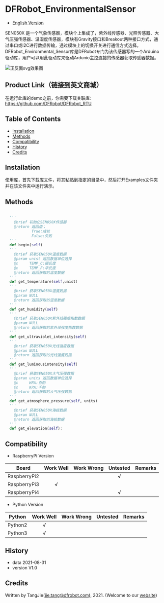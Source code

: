 DFRobot_EnvironmentalSensor
===========================

* [English Version](./README.md)

SEN050X 是一个气象传感器，模块个上集成了，紫外线传感器、光照传感器、大气压强传感器、温湿度传感器，模块有Gravity接口和Breakout两种接口方式，通过串口或I2C进行数据传输，通过模块上的切换开关进行通信方式选择。
DFRobot_Environmental_Sensor库是DFRobot专门为该传感器写的一个Arduino驱动库，用户可以用此驱动库来驱动Ardunio主控连接的传感器获取传感器数据。

![正反面svg效果图](https://www.dfrobot.co)

## Product Link（链接到英文商城）
  在运行此库的demo之前，你需要下载关联库: https://github.com/DFRobot/DFRobot_RTU
  
## Table of Contents

* [Installation](#installation)
* [Methods](#methods)
* [Compatibility](#compatibility)
* [History](#history)
* [Credits](#credits)


## Installation

使用库，首先下载库文件，将其粘贴到指定的目录中，然后打开Examples文件夹并在该文件夹中运行演示。

## Methods

```python

  '''
    @brief 初始化SEN050X传感器
    @return 返回值；
            True:成功
            False:失败
  '''
  def begin(self)
  '''
    @brief 获取SEN050X温度数据
    @param unist 返回数据单位选择
    @n     TEMP_C:摄氏度
    @n     TEMP_F:华氏度
    @return 返回获取的温度数据
  '''
  def get_temperature(self,unist)
  '''
    @brief 获取SEN050X湿度数据
    @param NULL
    @return 返回获取的湿度数据
  '''
  def get_humidity(self)
  '''
    @brief 获取SEN050X紫外线强度指数数据
    @param NULL
    @return 返回获取的紫外线强度指数数据
  '''
  def get_ultraviolet_intensity(self)
  '''
    @brief 获取SEN050X光线强度数据
    @paran NULL 
    @return 返回获取的光线强度数据
  '''
  def get_luminousintensity(self)
  '''
    @brief 获取SEN050X大气压强数据
    @paran units 返回数据单位选择
    @n     HPA:百帕
    @n     KPA:千帕
    @return 返回获取的大气压强数据
  '''
  def get_atmosphere_pressure(self, units)
  '''
    @brief 获取SEN050X海拔数据
    @paran NULL
    @return 返回获取的海拔数据
  '''
  def get_elevation(self):
```

## Compatibility

* RaspberryPi Version

| Board        | Work Well | Work Wrong | Untested | Remarks |
| ------------ | :-------: | :--------: | :------: | ------- |
| RaspberryPi2 |           |            |    √     |         |
| RaspberryPi3 |     √     |            |          |         |
| RaspberryPi4 |           |            |     √    |         |

* Python Version

| Python  | Work Well | Work Wrong | Untested | Remarks |
| ------- | :-------: | :--------: | :------: | ------- |
| Python2 |     √     |            |          |         |
| Python3 |     √     |            |          |         |


## History

- data 2021-08-31
- version V1.0


## Credits

Written by TangJie(jie.tang@dfrobot.com), 2021. (Welcome to our [website](https://www.dfrobot.com/))